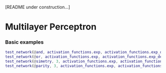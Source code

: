 [README under construction...]

# Multilayer Perceptron

### Basic examples

```matlab
test_network(@and, activation_functions.exp, activation_functions.exp_derived, 0.001, 0.5, 1)
test_network(@or, activation_functions.exp, activation_functions.exp_derived, 0.001, 0.5, 1)
test_network(@simetry, 3, activation_functions.exp, activation_functions.exp_derived, 0.001, 0.5, 1)
test_network(@parity, 3, activation_functions.exp, activation_functions.exp_derived, 0.001, 0.5, 1)
```
